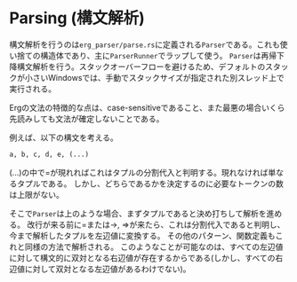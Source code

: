 # Parsing (構文解析)

構文解析を行うのは`erg_parser/parse.rs`に定義される`Parser`である。これも使い捨ての構造体であり、主に`ParserRunner`でラップして使う。
`Parser`は再帰下降構文解析を行う。スタックオーバーフローを避けるため、デフォルトのスタックが小さいWindowsでは、手動でスタックサイズが指定された別スレッド上で実行される。

Ergの文法の特徴的な点は、case-sensitiveであること、また最悪の場合いくら先読みしても文法が確定しないことである。

例えば、以下の構文を考える。

```python
a, b, c, d, e, (...)
```

(...)の中で=が現れればこれはタプルの分割代入と判明する。現れなければ単なるタプルである。
しかし、どちらであるかを決定するのに必要なトークンの数は上限がない。

そこで`Parser`は上のような場合、まずタプルであると決め打ちして解析を進める。
改行が来る前に=または->, =>が来たら、これは分割代入であると判明し、今まで解析したタプルを左辺値に変換する。
その他のパターン、関数定義もこれと同様の方法で解析される。
このようなことが可能なのは、すべての左辺値に対して構文的に双対となる右辺値が存在するからである(しかし、すべての右辺値に対して双対となる左辺値があるわけでない)。
